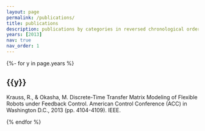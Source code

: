 ```yaml
---
layout: page
permalink: /publications/
title: publications
description: publications by categories in reversed chronological order. generated by jekyll-scholar.
years: [2013]
nav: true
nav_order: 1
---
```

<!-- _pages/publications.md -->
<div class="publications">

{%- for y in page.years %}
  <h2 class="year">{{y}}</h2>
  Krauss, R., & Okasha, M. Discrete-Time Transfer Matrix Modeling of Flexible
  Robots under Feedback Control. American Control Conference (ACC) in Washington D.C.,
  2013 (pp. 4104-4109). IEEE.

{% endfor %}

</div>
